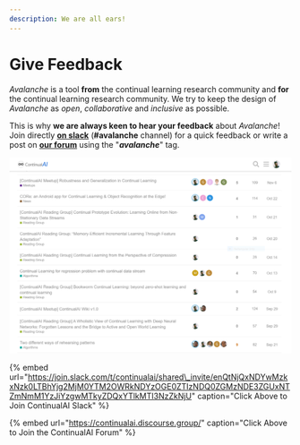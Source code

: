 ```yaml
---
description: We are all ears!
---
```


# Give Feedback

_Avalanche_ is a tool **from** the continual learning research community and **for** the continual learning research community. We try to keep the design of _Avalanche_ as _open_, _collaborative_ and _inclusive_ as possible.  
  
This is why **we are always keen to hear your feedback** about _Avalanche_! Join directly [**on slack**](https://join.slack.com/t/continualai/shared_invite/enQtNjQxNDYwMzkxNzk0LTBhYjg2MjM0YTM2OWRkNDYzOGE0ZTIzNDQ0ZGMzNDE3ZGUxNTZmNmM1YzJiYzgwMTkyZDQxYTlkMTI3NzZkNjU) \(**\#avalanche** channel\) for a quick feedback or write a post on [**our forum**](https://continualai.discourse.group) using the "_**avalanche**_" tag.

![The ContinualAI Forum](../.gitbook/assets/forum.png)

{% embed url="https://join.slack.com/t/continualai/shared\_invite/enQtNjQxNDYwMzkxNzk0LTBhYjg2MjM0YTM2OWRkNDYzOGE0ZTIzNDQ0ZGMzNDE3ZGUxNTZmNmM1YzJiYzgwMTkyZDQxYTlkMTI3NzZkNjU" caption="Click Above to Join ContinualAI Slack" %}

{% embed url="https://continualai.discourse.group/" caption="Click Above to Join the ContinualAI Forum" %}

